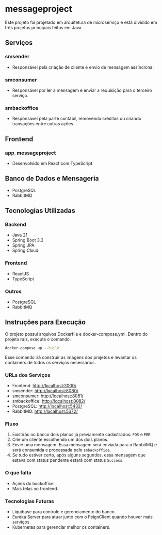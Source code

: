 # messageproject

Este projeto foi projetado em arquitetura de microserviço e está dividido em três projetos principais feitos em Java.

## Serviços

### smsender
- Responsável pela criação de cliente e envio de mensagem assíncrona.

### smconsumer
- Responsável por ler a mensagem e enviar a requisição para o terceiro serviço.

### smbackoffice
- Responsável pela parte contábil, removendo créditos ou criando transações entre outras ações.

## Frontend

### app_messageproject
- Desenvolvido em React com TypeScript.

## Banco de Dados e Mensageria

- PostgreSQL
- RabbitMQ

## Tecnologias Utilizadas

### Backend
- Java 21
- Spring Boot 3.3
- Spring JPA
- Spring Cloud

### Frontend
- ReactJS
- TypeScript

### Outros
- PostgreSQL
- RabbitMQ

## Instruções para Execução

O projeto possui arquivos Dockerfile e docker-compose.yml. Dentro do projeto raiz, execute o comando:

```sh
docker-compose up --build
```

Esse comando irá construir as imagens dos projetos e levantar os containers de todos os serviços necessários.

### URLs dos Serviços
- Frontend: [http://localhost:3000/](http://localhost:3000/)
- smsender: [http://localhost:8080/](http://localhost:8080/)
- smconsumer: [http://localhost:8081/](http://localhost:8081/)
- smbackoffice: [http://localhost:8082/](http://localhost:8082/)
- PostgreSQL: [http://localhost:5432/](http://localhost:5432/)
- RabbitMQ: [http://localhost:5672/](http://localhost:5672/)

### Fluxo
1. Existirão no banco dois planos já previamente cadastrados: `POS` e `PRE`.
2. Crie um cliente escolhendo um dos dois planos.
3. Envie uma mensagem. Essa mensagem será enviada para o RabbitMQ e será consumida e processada pelo `smbackoffice`.
4. Se tudo estiver certo, após alguns segundos, essa mensagem que estava com status pendente estará com status `Success`.

### O que falta
- Ações do backoffice.
- Mais telas no frontend.

### Tecnologias Futuras
- Liquibase para controle e gerenciamento do banco.
- Eureka Server para atuar junto com o FeignClient quando houver mais serviços.
- Kubernetes para gerenciar melhor os containers.
